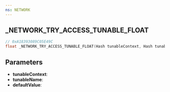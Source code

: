 ```yaml
---
ns: NETWORK
---
```

## _NETWORK_TRY_ACCESS_TUNABLE_FLOAT

```c
// 0xA18393089C05E49C
float _NETWORK_TRY_ACCESS_TUNABLE_FLOAT(Hash tunableContext, Hash tunableName, float defaultValue);
```

## Parameters
* **tunableContext**:
* **tunableName**:
* **defaultValue**:
